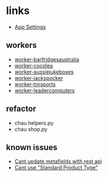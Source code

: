 # links
- [App Settings](https://thebigdino.myshopify.com/admin/apps/private/336779575483)

## workers
- [worker-barfridgesaustralia](https://github.com/thebigdinocom/worker-barfridgesaustralia)
- [worker-cocolea](https://github.com/thebigdinocom/worker-cocolea)
- [worker-aussiejukeboxes](https://github.com/thebigdinocom/worker-aussiejukeboxes)
- [worker-jackspocker](https://github.com/thebigdinocom/worker-jackspocker)
- [worker-tnrsports](https://github.com/thebigdinocom/worker-tnrsports)
- [worker-leadercomputers](https://github.com/thebigdinocom/worker-leadercomputers)


## refactor
- chau helpers.py
- chau shop.py

## known issues
- [Cant update metafields with rest api](https://github.com/Shopify/shopify_api/issues/813#issuecomment-776196988)
- [Cant use "Standard Product Type"](https://community.shopify.com/c/shopify-apis-and-sdks/getting-new-product-type-standard-product-type-through-api/m-p/1351117/highlight/true#M73331)

